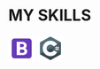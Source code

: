 # MY SKILLS

![Alt Text](\icon\icons8_bootstrap_48px.png) ![Alt Text](\icon\icons8_c_sharp_logo_48px.png) 


